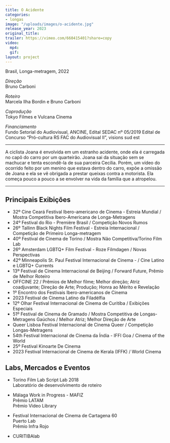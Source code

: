 ```yaml
---
title: O Acidente
categories:
- longas
image: "/uploads/images/o-acidente.jpg"
release_year: 2023
original_title: 
trailer: https://vimeo.com/660415401?share=copy
video:
  mp4: 
  gif: 
layout: project
---
```


Brasil, Longa-metragem, 2022

*Direção*\
Bruno Carboni

*Roteiro*\
Marcela Ilha Bordin e Bruno Carboni

*Coprodução*\
Tokyo Filmes e Vulcana Cinema

*Financiamento*\
Fundo Setorial do Audiovisual, ANCINE, Edital SEDAC nº 05/2019 Edital de Concurso “Pró-cultura RS FAC do Audiovisual II”, visions sud est

---

A ciclista Joana é envolvida em um estranho acidente, onde ela é carregada no capô do carro por um quarteirão. Joana sai da situação sem se machucar e tenta escondê-la de sua parceira Cecília. Porém, um vídeo do ocorrido feito por um menino que estava dentro do carro, expõe a omissão de Joana e ela se vê obrigada a prestar queixas contra a motorista. Ela começa pouco a pouco a se envolver na vida da família que a atropelou.

---

## Principais Exibições

* 32º Cine Ceará Festival Ibero-americano de Cinema - Estreia Mundial / Mostra Competitiva Ibero-Americana de Longa-Metragens
* 24º Festival do Rio - Première Brasil / Competição Novos Rumos
* 26º Tallinn Black Nights Film Festival - Estreia Internacional / Competição de Primeiro Longa-metragem
* 40º Festival de Cinema de Torino / Mostra Não Competitiva/Torino Film Lab
* 26º Amsterdam LGBTQ+ Film Festival - Roze Filmdagen / Novas Perspectivas
* 42º Minneapolis St. Paul Festival Internacional de Cinema - / Cine Latino e LGBTQ+ Currents
* 13º Festival de Cinema Internacional de Beijing / Forward Future, Prêmio de Melhor Roteiro
* OFFCINE 22 / Prêmios de Melhor filme; Melhor direção; Atriz coadjuvante; Direção de Arte; Produção; Honra ao Mérito e Revelação
* 1º Encontro dos Festivais Ibero-americanos de Cinema
* 2023 Festival de Cinema Latino da Filadélfia
* 12º Olhar Festival Internacional de Cinema de Curitiba / Exibições Especiais
* 51º Festival de Cinema de Gramado / Mostra Competitiva de Longas-Metragens Gaúchos / Melhor Atriz; Melhor Direção de Arte
* Queer Lisboa Festival Internacional de Cinema Queer / Competição Longas-Metragens
* 54th Festival Internacional de Cinema da Índia - IFFI Goa / Cinema of the World
* 25º Festival Kinoarte De Cinema
* 2023 Festival Internacional de Cinema de Kerala (IFFK) / World Cinema

## Labs, Mercados e Eventos

* Torino Film Lab Script Lab 2018\
  Laboratório de desenvolvimento de roteiro

* Málaga Work in Progress - MAFIZ\
  Prêmio LATAM\
  Prêmio Video Library

* Festival Internacional de Cinema de Cartagena 60\
  Puerto Lab\
  Prêmio Infra Rojo

* CURITIBAlab